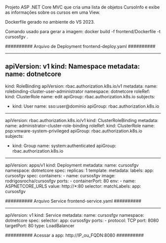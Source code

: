 Projeto ASP .NET Core MVC que cria uma lista de objetos CursoInfo e exibe as informações sobre os cursos em uma View.

Dockerfile gerado no ambiente do VS 2023.

Comando usado para gerar a imagem: docker build -f frontend/Dockerfile -t cursosfgv .

########## Arquivo de Deployment frontend-deploy.yaml ##########

---
apiVersion: v1
kind: Namespace
metadata:
  name: dotnetcore
---
kind: RoleBinding
apiVersion: rbac.authorization.k8s.io/v1
metadata:
  name: rolebinding-cluster-user-administrator
  namespace: dotnetcore
roleRef:
  kind: ClusterRole
  name: edit
  apiGroup: rbac.authorization.k8s.io
subjects:
- kind: User
  name: sso:user@dominio
  apiGroup: rbac.authorization.k8s.io
---
apiVersion: rbac.authorization.k8s.io/v1
kind: ClusterRoleBinding
metadata:
  name: administrator-cluster-role-binding
roleRef:
  kind: ClusterRole
  name: psp:vmware-system-privileged
  apiGroup: rbac.authorization.k8s.io
subjects:
- kind: Group
  name: system:authenticated
  apiGroup: rbac.authorization.k8s.io
---
apiVersion: apps/v1
kind: Deployment
metadata:
  name: cursosfgv
  namespace: dotnetcore
spec:
  replicas: 1
  template:
    metadata:
      labels:
        app: cursosfgv
    spec:
      containers:
      - name: cursosfgv
        image: rodrigosrocha/cursosfgv
        ports:
        - containerPort: 80
        env:
        - name: ASPNETCORE_URLS
          value: http://*:80
  selector:
    matchLabels:
        app: cursosfgv


########## Arquivo Service frontend-service.yaml ##########

---
apiVersion: v1
kind: Service
metadata:
  name: cursosfgv
  namespace: dotnetcore
spec:
  selector:
    app: cursosfgv
  ports:
    - protocol: TCP
      port: 8080
      targetPort: 80
  type: LoadBalancer

########## Acessar a app: http://IP_ou_FQDN:8080 ##########